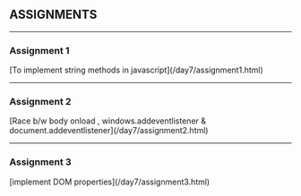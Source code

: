 <h2>ASSIGNMENTS</h2>

<hr>

<h3>Assignment 1</h3>
[To implement string methods in javascript](/day7/assignment1.html)

<hr>

<h3>Assignment 2</h3>
[Race b/w body onload , windows.addeventlistener & document.addeventlistener](/day7/assignment2.html)

<hr>

<h3>Assignment 3</h3>
[implement DOM properties](/day7/assignment3.html)